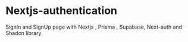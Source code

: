 # Nextjs-authentication
SignIn and SignUp page with Nextjs , Prisma , Supabase, Next-auth and Shadcn library 
